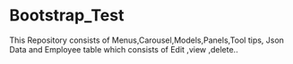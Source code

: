 # Bootstrap_Test
This Repository consists of  Menus,Carousel,Models,Panels,Tool tips, Json Data and Employee table which consists of Edit ,view ,delete..
